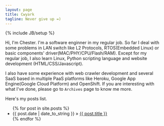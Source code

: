 ```yaml
---
layout: page
title: Cwyark
tagline: Never give up =)
---
```

{% include JB/setup %}


Hi, I'm Chester. I'm a software enginner in my regular job. So far I deal with some problems in LAN switch like L2 Protocols, RTOS(Embedded Linux) or basic components' driver(MAC/PHY/CPU/Flash/RAM). Except for my regular job, I also learn Linux, Python scripting language and website development (HTML/CSS/Javascript).

I also have some experience with web crawler development and several SaaS based in multiple PaaS platforms like Heroku, Google App Engine(Google Cloud Platform) and OpenShift. If you are interesting with what I've done, please go to `Archives` page to know me more.

Here's my posts list.

<ul class="posts">
  {% for post in site.posts %}
    <li><span>{{ post.date | date_to_string }}</span> &raquo; <a href="{{ BASE_PATH }}{{ post.url }}">{{ post.title }}</a></li>
  {% endfor %}
</ul>



